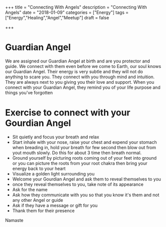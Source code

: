 +++
title = "Connecting With Angels"
description = "Connecting With Angels"
date = "2018-01-09"
categories = ["Energy"]
tags = ["Energy","Healing","Angel","Meetup"]
draft = false

+++

# Guardian Angel
We are assigned our Guardian Angel at birth and are you protector and guide. We connect with them even before we come to Earth, our soul knows our Guardian Angel. Their energy is very subtle and they will not do anything to scare you. They connect with you through mind and intuition. They are always next to you giving you their love and support. When you connect with your Guardian Angel, they remind you of your life purpose and things you've forgotten

# Exercise to connect with your Gourdian Angel
- Sit quietly and focus your breath and relax
- Start inhale with your nose, raise your chest and expend your stomach when breading in, hold your breath for few second then blow out from yout mouth slowly. Do this for about 3 time then breath normal.
- Ground yourself by picturing roots coming out of your feet into ground or you can picture the roots from your root chakra then bring your energy back to your heart
- Visualize a golden light surrounding you
- Welcome your Gourdian Angel and ask them to reveal themselves to you
- once they reveal themselves to you, take note of its appearance
- Ask for the name
- Ask how they communicate with you so that you know it's them and not any other Angel or guide
- Ask if they have a message or gift for you
- Thank them for their presence

Namaste